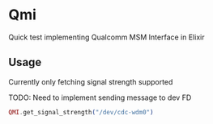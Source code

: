 # Qmi

Quick test implementing Qualcomm MSM Interface in Elixir

## Usage

Currently only fetching signal strength supported

TODO: Need to implement sending message to dev FD

```elixir
QMI.get_signal_strength("/dev/cdc-wdm0")
```
